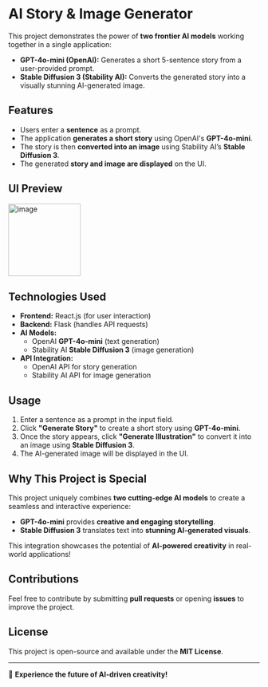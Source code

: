 # AI Story & Image Generator

This project demonstrates the power of **two frontier AI models** working together in a single application:

- **GPT-4o-mini (OpenAI):** Generates a short 5-sentence story from a user-provided prompt.
- **Stable Diffusion 3 (Stability AI):** Converts the generated story into a visually stunning AI-generated image.

## Features

- Users enter a **sentence** as a prompt.
- The application **generates a short story** using OpenAI's **GPT-4o-mini**.
- The story is then **converted into an image** using Stability AI’s **Stable Diffusion 3**.
- The generated **story and image are displayed** on the UI.

## UI Preview
<img width="145" alt="image" src="https://github.com/user-attachments/assets/fd78718d-0b4c-491c-804f-3bf3154a08a8" />


## Technologies Used

- **Frontend:** React.js (for user interaction)
- **Backend:** Flask (handles API requests)
- **AI Models:**
  - OpenAI **GPT-4o-mini** (text generation)
  - Stability AI **Stable Diffusion 3** (image generation)
- **API Integration:**
  - OpenAI API for story generation
  - Stability AI API for image generation

## Usage

1. Enter a sentence as a prompt in the input field.
2. Click **"Generate Story"** to create a short story using **GPT-4o-mini**.
3. Once the story appears, click **"Generate Illustration"** to convert it into an image using **Stable Diffusion 3**.
4. The AI-generated image will be displayed in the UI.

## Why This Project is Special

This project uniquely combines **two cutting-edge AI models** to create a seamless and interactive experience:

- **GPT-4o-mini** provides **creative and engaging storytelling**.
- **Stable Diffusion 3** translates text into **stunning AI-generated visuals**.

This integration showcases the potential of **AI-powered creativity** in real-world applications!

## Contributions

Feel free to contribute by submitting **pull requests** or opening **issues** to improve the project.

## License

This project is open-source and available under the **MIT License**.

---

🚀 **Experience the future of AI-driven creativity!**
